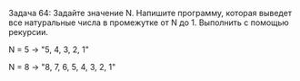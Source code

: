 Задача 64: Задайте значение N. Напишите программу, 
которая выведет все натуральные числа в промежутке от N до 1. 
Выполнить с помощью рекурсии.

N = 5 -> "5, 4, 3, 2, 1"

N = 8 -> "8, 7, 6, 5, 4, 3, 2, 1"